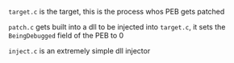 `target.c` is the target, this is the process whos PEB gets patched

`patch.c` gets built into a dll to be injected into `target.c`, it sets the `BeingDebugged` field of the PEB to 0

`inject.c` is an extremely simple dll injector
